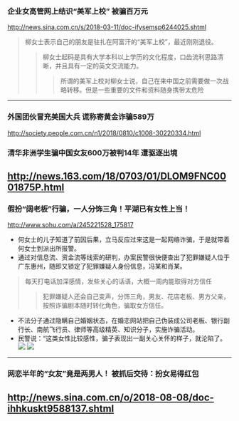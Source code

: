 ### 企业女高管网上结识“美军上校” 被骗百万元
http://news.sina.com.cn/s/2018-03-11/doc-ifysemsp6244025.shtml
>柳女士表示自己的朋友是驻扎在阿富汗的“美军上校”，最近刚刚退役。
>>柳女士起码是具有大学本科以上学历的文化程度，口齿流利思路清晰，并且具有一定的英文交流能力。
>>>所谓的美军上校对柳女士说，自己在来中国之前需要做一次战略转移。但是一些重要的文件和资料随身携带太危险
---
### 外国团伙冒充美国大兵 谎称寄黄金诈骗589万
http://society.people.com.cn/n1/2018/0810/c1008-30220334.html
### 清华非洲学生骗中国女友600万被判14年 遭驱逐出境
http://news.163.com/18/0703/01/DLOM9FNC0001875P.html
---
### 假扮“阔老板”行骗，一人分饰三角！平湖已有女性上当！
http://www.sohu.com/a/245221528_175817
- 何女士的儿子知道了前因后果，立马反应过来这是一起网络诈骗，于是就带着何女士到派出所报警。
- 通过对信息流、资金流等线索的研判，办案民警很快便查出了犯罪嫌疑人位于广东惠州，随即又锁定了犯罪嫌疑人身份信息，冯某和肖某。
>每天打电话加深感情，发些关心的话语，大概一周内能取得对方信任
>>犯罪嫌疑人还会自己变声，分饰三角，男友、花店老板、男方父亲，按照诈骗剧本随时转化角色，骗取女方信任。
- 不法分子通过隐瞒自己婚姻状态，在婚恋网站把自己伪装成公司老板、银行副行长、南航飞行员、律师等高级精英、知识分子，实施诈骗活动。
- 民警说：“这类女性比较感性，骗子表现出一副关心关怀的样子，就沦陷了。
![](http://5b0988e595225.cdn.sohucs.com/images/20180804/c81bea0871b84c4d9991cbc177b4ec1e.jpeg)
![](http://5b0988e595225.cdn.sohucs.com/images/20180804/40ae8c1a803840e38f4f066407022f3d.jpeg)
---
### 网恋半年的“女友”竟是两男人！ 被抓后交待：扮女易得红包
http://news.sina.com.cn/o/2018-08-08/doc-ihhkuskt9588137.shtml
---